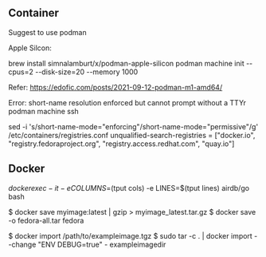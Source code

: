 ## Container

Suggest to use podman

Apple Silcon:

brew install simnalamburt/x/podman-apple-silicon
podman machine init --cpus=2 --disk-size=20 --memory 1000

Refer: https://edofic.com/posts/2021-09-12-podman-m1-amd64/

Error: short-name resolution enforced but cannot prompt without a TTYr
podman machine ssh

sed -i 's/short-name-mode="enforcing"/short-name-mode="permissive"/g' /etc/containers/registries.conf
unqualified-search-registries = ["docker.io", "registry.fedoraproject.org", "registry.access.redhat.com", "quay.io"]


## Docker
$docker exec -it -e COLUMNS=$(tput cols) -e LINES=$(tput lines) airdb/go bash

$ docker save myimage:latest | gzip > myimage_latest.tar.gz
$ docker save -o fedora-all.tar fedora

$ docker import /path/to/exampleimage.tgz
$	sudo tar -c . | docker import --change "ENV DEBUG=true" - exampleimagedir


